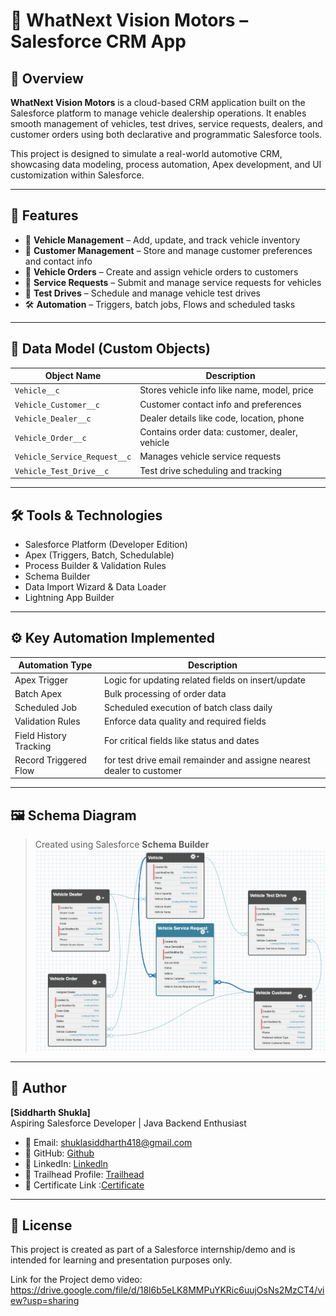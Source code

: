 # 🚗 WhatNext Vision Motors – Salesforce CRM App

## 📌 Overview

**WhatNext Vision Motors** is a cloud-based CRM application built on the Salesforce platform to manage vehicle dealership operations. It enables smooth management of vehicles, test drives, service requests, dealers, and customer orders using both declarative and programmatic Salesforce tools.

This project is designed to simulate a real-world automotive CRM, showcasing data modeling, process automation, Apex development, and UI customization within Salesforce.

---

## 🚀 Features

- 🔧 **Vehicle Management** – Add, update, and track vehicle inventory
- 👥 **Customer Management** – Store and manage customer preferences and contact info
- 🛒 **Vehicle Orders** – Create and assign vehicle orders to customers
- 🧾 **Service Requests** – Submit and manage service requests for vehicles
- 🚗 **Test Drives** – Schedule and manage vehicle test drives
- 🛠️ **Automation** – Triggers, batch jobs, Flows and scheduled tasks

---

## 🧩 Data Model (Custom Objects)

| Object Name             | Description                                     |
|------------------------|-------------------------------------------------|
| `Vehicle__c`           | Stores vehicle info like name, model, price     |
| `Vehicle_Customer__c`  | Customer contact info and preferences           |
| `Vehicle_Dealer__c`    | Dealer details like code, location, phone       |
| `Vehicle_Order__c`     | Contains order data: customer, dealer, vehicle  |
| `Vehicle_Service_Request__c` | Manages vehicle service requests        |
| `Vehicle_Test_Drive__c`| Test drive scheduling and tracking              |

---

## 🛠️ Tools & Technologies

- Salesforce Platform (Developer Edition)
- Apex (Triggers, Batch, Schedulable)
- Process Builder & Validation Rules
- Schema Builder
- Data Import Wizard & Data Loader
- Lightning App Builder

---

## ⚙️ Key Automation Implemented

| Automation Type        | Description                                                           |
|------------------------|-----------------------------------------------------------------------|
| Apex Trigger           | Logic for updating related fields on insert/update                    |
| Batch Apex             | Bulk processing of order data                                         |
| Scheduled Job          | Scheduled execution of batch class daily                              |
| Validation Rules       | Enforce data quality and required fields                              |
| Field History Tracking | For critical fields like status and dates                             |
| Record Triggered Flow  | for test drive email remainder and assigne nearest dealer to customer |

---

## 🖼️ Schema Diagram

> Created using Salesforce **Schema Builder**  
> ![Schema Screenshot](./ScreenShots/Schema.png)

---

## 👤 Author

**[Siddharth Shukla]**  
Aspiring Salesforce Developer | Java Backend Enthusiast  
- 📧 Email: shuklasiddharth418@gmail.com 
- 🔗 GitHub: [Github](https://github.com/Siddharth3271)  
- 🔗 LinkedIn: [Linkedln](https://www.linkedin.com/in/siddharth-shukla-61ab0124b/)
- 🔗 Trailhead Profile: [Trailhead](https://www.salesforce.com/trailblazer/t4xjwufeq6z52ew25b)
- 🔗 Certificate Link :[Certificate](https://drive.google.com/file/d/1pe0ppxDxKLHKR5UpkZRki5eDYui4TFzk/view?usp=sharing)

---

## 📄 License

This project is created as part of a Salesforce internship/demo and is intended for learning and presentation purposes only.


Link for the Project demo video: https://drive.google.com/file/d/18l6b5eLK8MMPuYKRic6uujOsNs2MzCT4/view?usp=sharing
